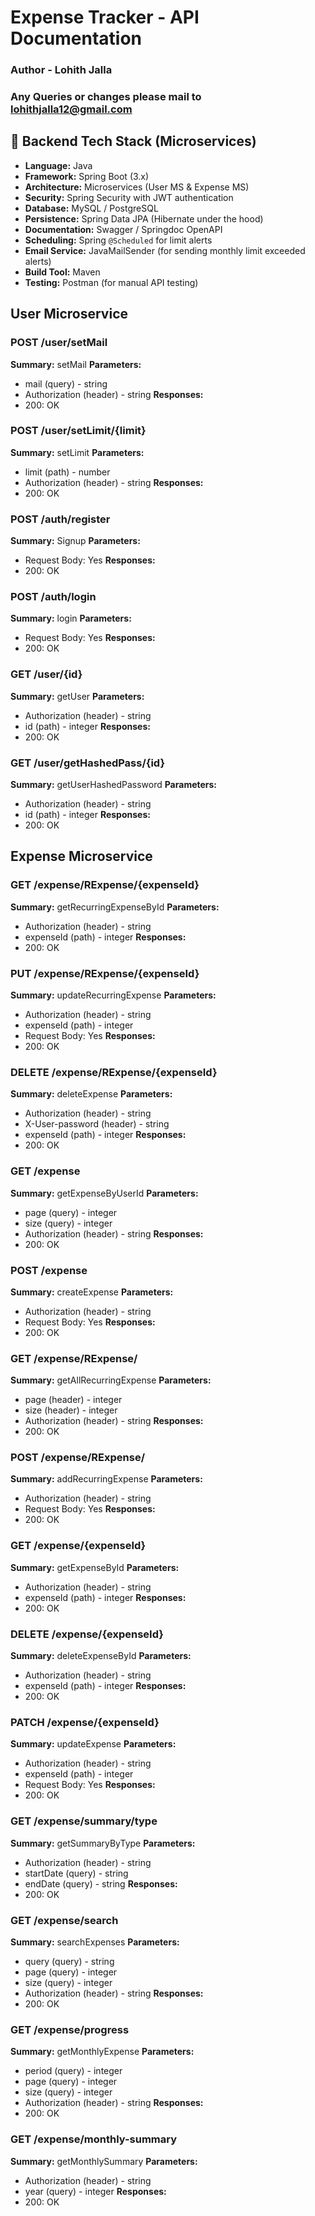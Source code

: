 # Expense Tracker - API Documentation


### Author - Lohith Jalla
###  Any Queries or changes please mail to lohithjalla12@gmail.com

## 🚀 Backend Tech Stack (Microservices)

- **Language:** Java  
- **Framework:** Spring Boot (3.x)  
- **Architecture:** Microservices (User MS & Expense MS)  
- **Security:** Spring Security with JWT authentication  
- **Database:** MySQL / PostgreSQL  
- **Persistence:** Spring Data JPA (Hibernate under the hood)  
- **Documentation:** Swagger / Springdoc OpenAPI  
- **Scheduling:** Spring `@Scheduled` for limit alerts  
- **Email Service:** JavaMailSender (for sending monthly limit exceeded alerts)  
- **Build Tool:** Maven  
- **Testing:** Postman (for manual API testing)  

##
## User Microservice
### POST /user/setMail
**Summary:** setMail
**Parameters:**
- mail (query) - string
- Authorization (header) - string
**Responses:**
- 200: OK
### POST /user/setLimit/{limit}
**Summary:** setLimit
**Parameters:**
- limit (path) - number
- Authorization (header) - string
**Responses:**
- 200: OK
### POST /auth/register
**Summary:** Signup
**Parameters:**
- Request Body: Yes
**Responses:**
- 200: OK
### POST /auth/login
**Summary:** login
**Parameters:**
- Request Body: Yes
**Responses:**
- 200: OK
### GET /user/{id}
**Summary:** getUser
**Parameters:**
- Authorization (header) - string
- id (path) - integer
**Responses:**
- 200: OK
### GET /user/getHashedPass/{id}
**Summary:** getUserHashedPassword
**Parameters:**
- Authorization (header) - string
- id (path) - integer
**Responses:**
- 200: OK

##
## Expense Microservice
### GET /expense/RExpense/{expenseId}
**Summary:** getRecurringExpenseById
**Parameters:**
- Authorization (header) - string
- expenseId (path) - integer
**Responses:**
- 200: OK
### PUT /expense/RExpense/{expenseId}
**Summary:** updateRecurringExpense
**Parameters:**
- Authorization (header) - string
- expenseId (path) - integer
- Request Body: Yes
**Responses:**
- 200: OK
### DELETE /expense/RExpense/{expenseId}
**Summary:** deleteExpense
**Parameters:**
- Authorization (header) - string
- X-User-password (header) - string
- expenseId (path) - integer
**Responses:**
- 200: OK
### GET /expense
**Summary:** getExpenseByUserId
**Parameters:**
- page (query) - integer
- size (query) - integer
- Authorization (header) - string
**Responses:**
- 200: OK
### POST /expense
**Summary:** createExpense
**Parameters:**
- Authorization (header) - string
- Request Body: Yes
**Responses:**
- 200: OK
### GET /expense/RExpense/
**Summary:** getAllRecurringExpense
**Parameters:**
- page (header) - integer
- size (header) - integer
- Authorization (header) - string
**Responses:**
- 200: OK
### POST /expense/RExpense/
**Summary:** addRecurringExpense
**Parameters:**
- Authorization (header) - string
- Request Body: Yes
**Responses:**
- 200: OK
### GET /expense/{expenseId}
**Summary:** getExpenseById
**Parameters:**
- Authorization (header) - string
- expenseId (path) - integer
**Responses:**
- 200: OK
### DELETE /expense/{expenseId}
**Summary:** deleteExpenseById
**Parameters:**
- Authorization (header) - string
- expenseId (path) - integer
**Responses:**
- 200: OK
### PATCH /expense/{expenseId}
**Summary:** updateExpense
**Parameters:**
- Authorization (header) - string
- expenseId (path) - integer
- Request Body: Yes
**Responses:**
- 200: OK
### GET /expense/summary/type
**Summary:** getSummaryByType
**Parameters:**
- Authorization (header) - string
- startDate (query) - string
- endDate (query) - string
**Responses:**
- 200: OK
### GET /expense/search
**Summary:** searchExpenses
**Parameters:**
- query (query) - string
- page (query) - integer
- size (query) - integer
- Authorization (header) - string
**Responses:**
- 200: OK
### GET /expense/progress
**Summary:** getMonthlyExpense
**Parameters:**
- period (query) - integer
- page (query) - integer
- size (query) - integer
- Authorization (header) - string
**Responses:**
- 200: OK
### GET /expense/monthly-summary
**Summary:** getMonthlySummary
**Parameters:**
- Authorization (header) - string
- year (query) - integer
**Responses:**
- 200: OK
